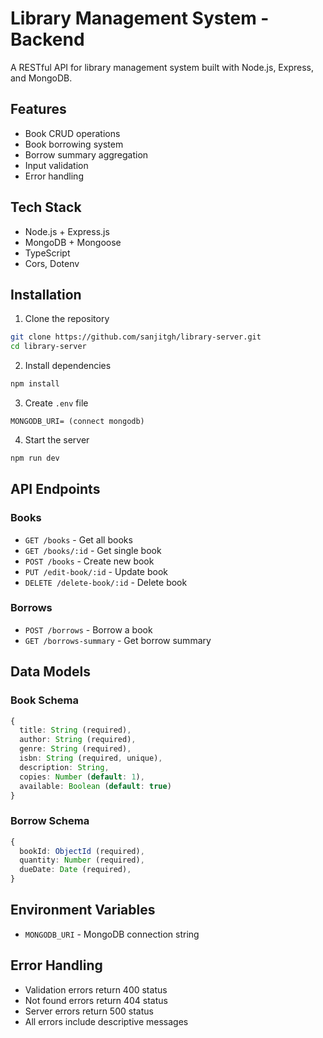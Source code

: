# Library Management System - Backend

A RESTful API for library management system built with Node.js, Express, and MongoDB.

## Features

- Book CRUD operations
- Book borrowing system
- Borrow summary aggregation
- Input validation
- Error handling

## Tech Stack

- Node.js + Express.js
- MongoDB + Mongoose
- TypeScript
- Cors, Dotenv

## Installation

1. Clone the repository

```bash
git clone https://github.com/sanjitgh/library-server.git
cd library-server
```

2. Install dependencies

```bash
npm install
```

3. Create `.env` file

```env
MONGODB_URI= (connect mongodb)
```

4. Start the server

```bash
npm run dev
```

## API Endpoints

### Books

- `GET /books` - Get all books
- `GET /books/:id` - Get single book
- `POST /books` - Create new book
- `PUT /edit-book/:id` - Update book
- `DELETE /delete-book/:id` - Delete book

### Borrows

- `POST /borrows` - Borrow a book
- `GET /borrows-summary` - Get borrow summary

## Data Models

### Book Schema

```typescript
{
  title: String (required),
  author: String (required),
  genre: String (required),
  isbn: String (required, unique),
  description: String,
  copies: Number (default: 1),
  available: Boolean (default: true)
}
```

### Borrow Schema

```typescript
{
  bookId: ObjectId (required),
  quantity: Number (required),
  dueDate: Date (required),
}
```

## Environment Variables

- `MONGODB_URI` - MongoDB connection string

## Error Handling

- Validation errors return 400 status
- Not found errors return 404 status
- Server errors return 500 status
- All errors include descriptive messages
